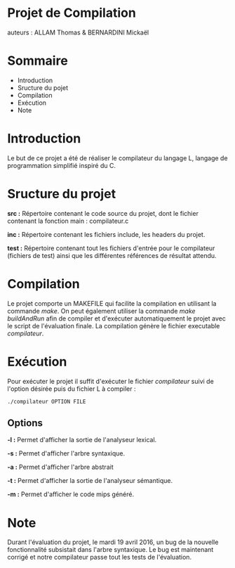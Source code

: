 Projet de Compilation
=====================

auteurs : ALLAM Thomas & BERNARDINI Mickaël

Sommaire
========
* Introduction
* Sructure du pojet
* Compilation
* Exécution
* Note

Introduction
============

Le but de ce projet a été de réaliser le compilateur du langage L, langage de programmation simplifié inspiré du C.

Sructure du projet
=================

**src :**
Répertoire contenant le code source du projet, dont le fichier contenant la fonction main : compilateur.c

**inc :**
Répertoire contenant les fichiers include, les headers du projet.

**test :**
Répertoire contenant tout les fichiers d'entrée pour le compilateur (fichiers de test) ainsi que les différentes références de résultat attendu.

Compilation
===========

Le projet comporte un MAKEFILE qui facilite la compilation en utilisant la commande *make*.
On peut également utiliser la commande *make buildAndRun* afin de compiler et d'exécuter automatiquement le projet avec le script de l'évaluation finale.
La compilation génère le fichier executable *compilateur*.

Exécution
=========

Pour exécuter le projet il suffit d'exécuter le fichier *compilateur* suivi de l'option désirée puis du fichier L à compiler :

	./compilateur OPTION FILE

Options
-------

**-l :**
Permet d'afficher la sortie de l'analyseur lexical.

**-s :**
Permet d'afficher l'arbre syntaxique.

**-a :**
Permet d'afficher l'arbre abstrait

**-t :**
Permet d'afficher la sortie de l'analyseur sémantique.

**-m :**
Permet d'afficher le code mips généré. 

Note
====

Durant l'évaluation du projet, le mardi 19 avril 2016, un bug de la nouvelle fonctionnalité subsistait dans l'arbre syntaxique. Le bug est maintenant corrigé et notre compilateur passe tout les tests de l'évaluation.